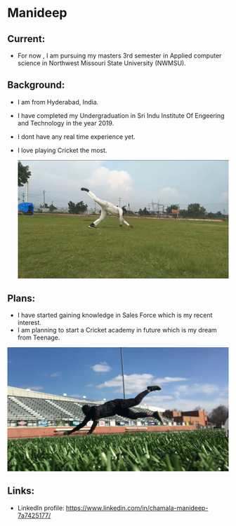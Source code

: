 # Manideep

## Current:
 - For now , I am pursuing my masters 3rd semester in Applied computer science in Northwest Missouri State University (NWMSU).
 
 ## Background:
 
 - I am from Hyderabad, India.
 - I have completed my Undergraduation in Sri  Indu Institute Of Engeering and Technology in the year 2019.
- I dont have any real time experience yet.
- I love playing Cricket the most. 
 
  ![Undergrad Cricket time](https://github.com/manideepchamala/big-data-developer/blob/master/IMG_3980.PNG)


## Plans: 

- I have started gaining knowledge in Sales Force which is my recent interest.
- I am planning to start a Cricket academy in future which is my dream from Teenage.

![Northwest Crciket](https://github.com/manideepchamala/big-data-developer/blob/master/WhatsApp%20Image%202020-04-19%20at%201.14.09%20PM.jpeg)


## Links: 

-  LinkedIn profile: https://www.linkedin.com/in/chamala-manideep-7a7425177/
